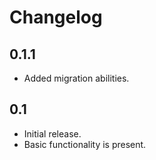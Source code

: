 Changelog
=========
## 0.1.1 ##
 * Added migration abilities.

## 0.1 ##
 * Initial release.
 * Basic functionality is present.
